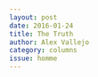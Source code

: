 ```yaml
---
layout: post 
date: 2016-01-24
title: The Truth
author: Alex Vallejo
category: columns
issue: homme
---
```

